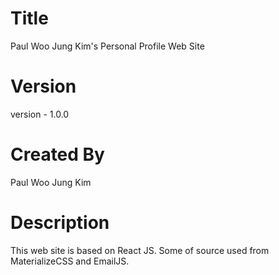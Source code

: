 # Title

Paul Woo Jung Kim's Personal Profile Web Site

# Version

version - 1.0.0

# Created By

Paul Woo Jung Kim

# Description

This web site is based on React JS.
Some of source used from MaterializeCSS and EmailJS.
